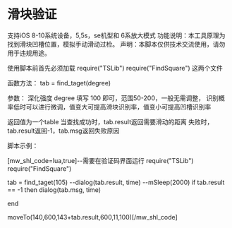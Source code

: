 # 滑块验证
支持iOS  8-10系统设备，5,5s，se机型和 6系放大模式
功能说明：本工具原理为找到滑块凹槽位置，模拟手动滑动过检。
声明：本脚本仅供技术交流使用，请勿用于违规用途。

使用脚本前首先必须加载
require("TSLib")
require("FindSquare")
这两个文件


函数方法：
tab = find_taget(degree)

参数：
深化强度 degree
填写 100 即可，范围50-200，一般无需调整，
识别概率低时可以进行微调，值变大可提高滑块识别率，值变小可提高凹槽识别率

返回值为一个table
当查找成功时，tab.result返回需要滑动的距离
失败时，tab.result返回-1，tab.msg返回失败原因

脚本示例：


[mw_shl_code=lua,true]--需要在验证码界面运行
require("TSLib")
require("FindSquare")

tab = find_taget(105)
--dialog(tab.result, time)
--mSleep(2000)
if tab.result == -1 then
dialog(tab.msg, time)

end

moveTo(140,600,143+tab.result,600,11,100)[/mw_shl_code]
